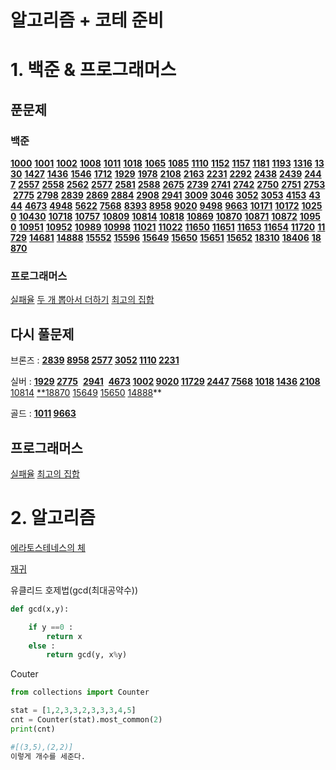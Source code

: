 # 알고리즘 + 코테 준비

# 1. 백준 & 프로그래머스

## 푼문제

### 백준

**[1000](https://www.acmicpc.net/problem/1000)** **[1001](https://www.acmicpc.net/problem/1001)** **[1002](https://www.acmicpc.net/problem/1002)** **[1008](https://www.acmicpc.net/problem/1008)** **[1011](https://www.acmicpc.net/problem/1011)** **[1018](https://www.acmicpc.net/problem/1018)** **[1065](https://www.acmicpc.net/problem/1065)** **[1085](https://www.acmicpc.net/problem/1085)** **[1110](https://www.acmicpc.net/problem/1110)** **[1152](https://www.acmicpc.net/problem/1152)** **[1157](https://www.acmicpc.net/problem/1157)** **[1181](https://www.acmicpc.net/problem/1181)** **[1193](https://www.acmicpc.net/problem/1193)** **[1316](https://www.acmicpc.net/problem/1316)** **[1330](https://www.acmicpc.net/problem/1330)** **[1427](https://www.acmicpc.net/problem/1427)** **[1436](https://www.acmicpc.net/problem/1436)** **[1546](https://www.acmicpc.net/problem/1546)** **[1712](https://www.acmicpc.net/problem/1712)** **[1929](https://www.acmicpc.net/problem/1929)** **[1978](https://www.acmicpc.net/problem/1978)** **[2108](https://www.acmicpc.net/problem/2108)** **[2163](https://www.acmicpc.net/problem/2163)** **[2231](https://www.acmicpc.net/problem/2231)** **[2292](https://www.acmicpc.net/problem/2292)** **[2438](https://www.acmicpc.net/problem/2438)** **[2439](https://www.acmicpc.net/problem/2439)** **[2447](https://www.acmicpc.net/problem/2447)** **[2557](https://www.acmicpc.net/problem/2557)** **[2558](https://www.acmicpc.net/problem/2558)** **[2562](https://www.acmicpc.net/problem/2562)** **[2577](https://www.acmicpc.net/problem/2577)** **[2581](https://www.acmicpc.net/problem/2581)** **[2588](https://www.acmicpc.net/problem/2588)** **[2675](https://www.acmicpc.net/problem/2675)** **[2739](https://www.acmicpc.net/problem/2739)** **[2741](https://www.acmicpc.net/problem/2741)** **[2742](https://www.acmicpc.net/problem/2742)** **[2750](https://www.acmicpc.net/problem/2750)** **[2751](https://www.acmicpc.net/problem/2751)** **[2753](https://www.acmicpc.net/problem/2753)** **[2775](https://www.acmicpc.net/problem/2775)** **[2798](https://www.acmicpc.net/problem/2798)** **[2839](https://www.acmicpc.net/problem/2839)** **[2869](https://www.acmicpc.net/problem/2869)** **[2884](https://www.acmicpc.net/problem/2884)** **[2908](https://www.acmicpc.net/problem/2908)** **[2941](https://www.acmicpc.net/problem/2941)** **[3009](https://www.acmicpc.net/problem/3009)** **[3046](https://www.acmicpc.net/problem/3046)** **[3052](https://www.acmicpc.net/problem/3052)** **[3053](https://www.acmicpc.net/problem/3053)** **[4153](https://www.acmicpc.net/problem/4153)** **[4344](https://www.acmicpc.net/problem/4344)** **[4673](https://www.acmicpc.net/problem/4673)** **[4948](https://www.acmicpc.net/problem/4948)** **[5622](https://www.acmicpc.net/problem/5622)** **[7568](https://www.acmicpc.net/problem/7568)** **[8393](https://www.acmicpc.net/problem/8393)** **[8958](https://www.acmicpc.net/problem/8958)** **[9020](https://www.acmicpc.net/problem/9020)** **[9498](https://www.acmicpc.net/problem/9498)** **[9663](https://www.acmicpc.net/problem/9663)** **[10171](https://www.acmicpc.net/problem/10171)** **[10172](https://www.acmicpc.net/problem/10172)** **[10250](https://www.acmicpc.net/problem/10250)** **[10430](https://www.acmicpc.net/problem/10430)** **[10718](https://www.acmicpc.net/problem/10718)** **[10757](https://www.acmicpc.net/problem/10757)** **[10809](https://www.acmicpc.net/problem/10809)** **[10814](https://www.acmicpc.net/problem/10814)** **[10818](https://www.acmicpc.net/problem/10818)** **[10869](https://www.acmicpc.net/problem/10869)** **[10870](https://www.acmicpc.net/problem/10870)** **[10871](https://www.acmicpc.net/problem/10871)** **[10872](https://www.acmicpc.net/problem/10872)** **[10950](https://www.acmicpc.net/problem/10950)** **[10951](https://www.acmicpc.net/problem/10951)** **[10952](https://www.acmicpc.net/problem/10952)** **[10989](https://www.acmicpc.net/problem/10989)** **[10998](https://www.acmicpc.net/problem/10998)** **[11021](https://www.acmicpc.net/problem/11021)** **[11022](https://www.acmicpc.net/problem/11022)** **[11650](https://www.acmicpc.net/problem/11650)** **[11651](https://www.acmicpc.net/problem/11651)** **[11653](https://www.acmicpc.net/problem/11653)** **[11654](https://www.acmicpc.net/problem/11654)** **[11720](https://www.acmicpc.net/problem/11720)** **[11729](https://www.acmicpc.net/problem/11729)** **[14681](https://www.acmicpc.net/problem/14681)** **[14888](https://www.acmicpc.net/problem/14888)** **[15552](https://www.acmicpc.net/problem/15552)** **[15596](https://www.acmicpc.net/problem/15596)** **[15649](https://www.acmicpc.net/problem/15649)** **[15650](https://www.acmicpc.net/problem/15650)** **[15651](https://www.acmicpc.net/problem/15651)** **[15652](https://www.acmicpc.net/problem/15652)** **[18310](https://www.acmicpc.net/problem/18310)** **[18406](https://www.acmicpc.net/problem/18406)** **[18870](https://www.acmicpc.net/problem/18870)**

### 프로그래머스

[실패율](https://programmers.co.kr/learn/courses/30/lessons/42889) [두  개 뽑아서 더하기](https://programmers.co.kr/learn/courses/30/lessons/68644) [최고의 집합](https://programmers.co.kr/learn/courses/30/lessons/12938)

## 다시 풀문제

브론즈 : **[2839](https://www.acmicpc.net/problem/2839) [8958](https://www.acmicpc.net/problem/8958) [2577](https://www.acmicpc.net/problem/2577) [3052](https://www.acmicpc.net/problem/3052) [1110](https://www.acmicpc.net/problem/1110) [2231](https://www.acmicpc.net/problem/2231)**

실버 : **[1929](https://www.acmicpc.net/problem/1929) [2775](https://www.acmicpc.net/problem/2775)**  **[2941](https://www.acmicpc.net/problem/2941)**  **[4673](https://www.acmicpc.net/problem/4673) [1002](https://www.acmicpc.net/problem/1002) [9020](https://www.acmicpc.net/problem/9020) [11729](https://www.acmicpc.net/problem/11729) [2447](https://www.acmicpc.net/problem/2447) [7568](https://www.acmicpc.net/problem/7568) [1018](https://www.acmicpc.net/problem/1018) [1436](https://www.acmicpc.net/problem/1436) [2108](https://www.acmicpc.net/problem/2108)** [10814](https://www.acmicpc.net/problem/10814) [**18870](https://www.acmicpc.net/problem/18870) [15649](https://www.acmicpc.net/problem/15649) [15650](https://www.acmicpc.net/problem/15650) [14888](https://www.acmicpc.net/problem/14888)**

골드 : **[1011](https://www.acmicpc.net/problem/1011) [9663](https://www.acmicpc.net/problem/9663)**

## 프로그래머스

[실패율](https://programmers.co.kr/learn/courses/30/lessons/42889) [최고의 집합](https://programmers.co.kr/learn/courses/30/lessons/12938)

# 2. 알고리즘

[에라토스테네스의 체](https://mathtbro.tistory.com/75)

[재귀](https://www.acmicpc.net/step/19)

유클리드 호제법(gcd(최대공약수))

```python
def gcd(x,y):

	if y ==0 :
		return x
	else :
		return gcd(y, x%y)
```

Couter

```python
from collections import Counter

stat = [1,2,3,3,2,3,3,3,4,5]
cnt = Counter(stat).most_common(2)
print(cnt)

#[(3,5),(2,2)] 
이렇게 개수를 세준다.
```